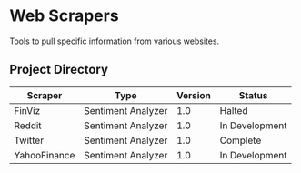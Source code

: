 # Web Scrapers
Tools to pull specific information from various websites.

## Project Directory
| Scraper | Type | Version | Status |
|---|---|---|---|
| FinViz | Sentiment Analyzer | 1.0 | Halted |
| Reddit | Sentiment Analyzer | 1.0 | In Development |
| Twitter | Sentiment Analyzer | 1.0 | Complete |
| YahooFinance | Sentiment Analyzer | 1.0 | In Development |
